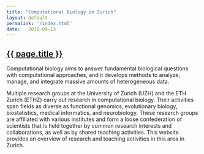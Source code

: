 ```yaml
---
title: "Computational Biology in Zurich"
layout: default
permalink: '/index.html'
date:   2019-09-13
---
```


<h2><a href="https://compbiozurich.github.io">{{ page.title }}</a></h2>

Computational biology aims to answer fundamental biological questions with computational approaches, and it develops methods to analyze, manage, and integrate massive amounts of heterogeneous data.

Multiple research groups at the University of Zurich (UZH) and the ETH Zurich (ETHZ) carry out research in computational biology. Their activities span fields as diverse as functional genomics, evolutionary biology, biostatistics, medical informatics, and neurobiology. These research groups are affiliated with various institutes and form a loose confederation of scientists that is held together by common research interests and collaborations, as well as by shared teaching activities. This website provides an overview of research and teaching activities in this area in Zurich.

<object id="collab_svg" style="width: 100%" type="image/svg+xml" data="">Loading ...</object>

<script>
$(document).ready(function() {

/*podmd
The collaboration plot is embedded with the width corresponding to the current document's
main text area ("section").

TODO: Dynamic scaling or separate legend (i.e. floating).

end_podmd*/

	var width							=		$("section").width();
	var imgh							=		500;
	var query							=		"https://progenetix.org/cgi-bin/collabplots.cgi?nodes=https://raw.githubusercontent.com/compbiozurich/compbiozurich.github.io/master/collab/people.tab&nodesort=random&connections=https://raw.githubusercontent.com/compbiozurich/compbiozurich.github.io/master/collab/connections.tab&plot_bgcolor_hex=%23ffffff&fontcol=%23000000&circradius=50&legendw=60&legendpos=top&legendsort=label+length&fontpx=11&legendfpx=12&imgtype=SVG&transparent=opaque&Submit=Submit&embed=1";
	query 								= 	query+"&imgh="+imgh+"&imgw="+width;

	$("#collab_svg").attr("data",query);

});

</script>
